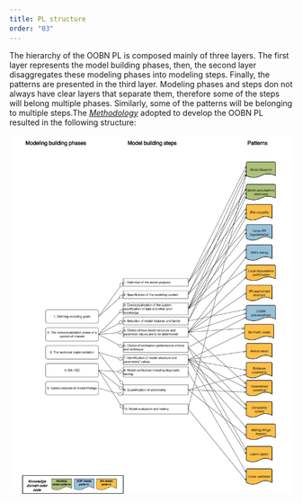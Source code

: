 ```yaml
---
title: PL structure
order: "03"
---
```


The hierarchy of the OOBN PL is composed mainly of three layers. The first layer represents the model building phases, then, the second layer disaggregates these modeling phases into modeling steps. Finally, the patterns are presented in the third layer. Modeling phases and steps don not always have clear layers that separate them, therefore some of the steps will belong multiple phases. Similarly, some of the patterns will be belonging to multiple steps.The <span><a href="{{- site.baseurl -}}{%- link _pages/method.md-%}"><i>Methodology</i></a><span> adopted to develop the OOBN PL resulted in the following structure:

<a href="images/PL_structure.png" onclick="window.open(this.href); return false;">
  <img src="images/PL_structure.png" alt="image" class="struct_img">
</a>
